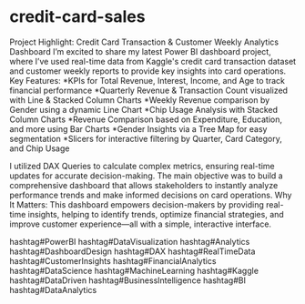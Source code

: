 # credit-card-sales
Project Highlight: Credit Card Transaction & Customer Weekly Analytics Dashboard 
I’m excited to share my latest Power BI dashboard project, where I’ve used real-time data from Kaggle's credit card transaction dataset and customer weekly reports to provide key insights into card operations.
Key Features:
*KPIs for Total Revenue, Interest, Income, and Age to track financial performance 
*Quarterly Revenue & Transaction Count visualized with Line & Stacked Column Charts 
*Weekly Revenue comparison by Gender using a dynamic Line Chart 
*Chip Usage Analysis with Stacked Column Charts 
*Revenue Comparison based on Expenditure, Education, and more using Bar Charts 
*Gender Insights via a Tree Map for easy segmentation 
*Slicers for interactive filtering by Quarter, Card Category, and Chip Usage 

I utilized DAX Queries to calculate complex metrics, ensuring real-time updates for accurate decision-making. The main objective was to build a comprehensive dashboard that allows stakeholders to instantly analyze performance trends and make informed decisions on card operations.
Why It Matters:
This dashboard empowers decision-makers by providing real-time insights, helping to identify trends, optimize financial strategies, and improve customer experience—all with a simple, interactive interface.

hashtag#PowerBI hashtag#DataVisualization hashtag#Analytics hashtag#DashboardDesign hashtag#DAX hashtag#RealTimeData hashtag#CustomerInsights hashtag#FinancialAnalytics hashtag#DataScience hashtag#MachineLearning hashtag#Kaggle hashtag#DataDriven hashtag#BusinessIntelligence hashtag#BI hashtag#DataAnalytics
